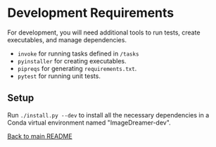 # Development Requirements

For development, you will need additional tools to run tests, create executables, and manage dependencies.

- `invoke` for running tasks defined in `/tasks`
- `pyinstaller` for creating executables.
- `pipreqs` for generating `requirements.txt`.
- `pytest` for running unit tests.

## Setup

Run `./install.py --dev` to install all the necessary dependencies in a Conda virtual environment named "ImageDreamer-dev".

[Back to main README](../README.md)
